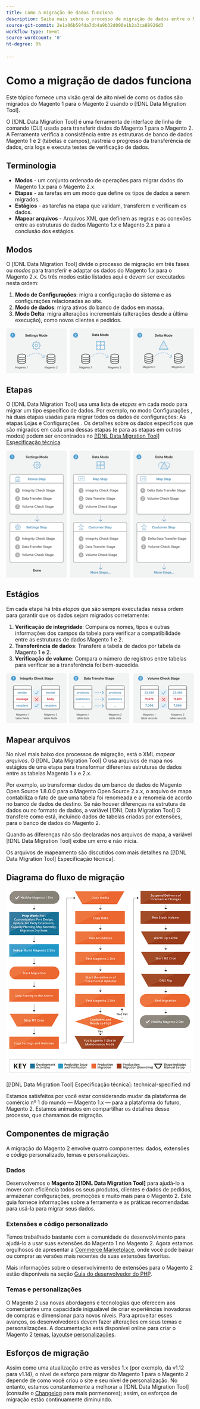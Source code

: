 ```yaml
---
title: Como a migração de dados funciona
description: Saiba mais sobre o processo de migração de dados entre o Magento 1 e o Magento 2, incluindo terminologia, diagramas de fluxo de trabalho e etapas.
source-git-commit: 2e1a06b59fda7db4a9b32d000e1b2a3ca88926d3
workflow-type: tm+mt
source-wordcount: '0'
ht-degree: 0%

---
```



# Como a migração de dados funciona

Este tópico fornece uma visão geral de alto nível de como os dados são migrados do Magento 1 para o Magento 2 usando o [!DNL Data Migration Tool].

O [!DNL Data Migration Tool] é uma ferramenta de interface de linha de comando (CLI) usada para transferir dados do Magento 1 para o Magento 2. A Ferramenta verifica a consistência entre as estruturas de banco de dados Magento 1 e 2 (tabelas e campos), rastreia o progresso da transferência de dados, cria logs e executa testes de verificação de dados.

## Terminologia

* **Modos** - um conjunto ordenado de operações para migrar dados do Magento 1.x para o Magento 2.x.
* **Etapas** - as tarefas em um modo que define os tipos de dados a serem migrados.
* **Estágios** - as tarefas na etapa que validam, transferem e verificam os dados.
* **Mapear arquivos** - Arquivos XML que definem as regras e as conexões entre as estruturas de dados Magento 1.x e Magento 2.x para a conclusão dos estágios.

## Modos

O [!DNL Data Migration Tool] divide o processo de migração em três fases ou *modos* para transferir e adaptar os dados do Magento 1.x para o Magento 2.x. Os três modos estão listados aqui e devem ser executados nesta ordem:

1. **Modo de Configurações**: migra a configuração do sistema e as configurações relacionadas ao site.
1. **Modo de dados**: migra ativos do banco de dados em massa.
1. **Modo Delta**: migra alterações incrementais (alterações desde a última execução), como novos clientes e pedidos.

![Modos de migração](../../assets/data-migration/MigrationModes2.png)

## Etapas

O [!DNL Data Migration Tool] usa uma lista de *etapas* em cada modo para migrar um tipo específico de dados. Por exemplo, no modo Configurações , há duas etapas usadas para migrar todos os dados de configurações: As etapas Lojas e Configurações . Os detalhes sobre os dados específicos que são migrados em cada uma dessas etapas (e para as etapas em outros modos) podem ser encontrados no [[!DNL Data Migration Tool] Especificação técnica](technical-specification.md).

![Visão geral da migração](../../assets/data-migration/MigrationOverview2.png)

## Estágios

Em cada etapa há três *etapas* que são sempre executadas nessa ordem para garantir que os dados sejam migrados corretamente:

1. **Verificação de integridade**: Compara os nomes, tipos e outras informações dos campos da tabela para verificar a compatibilidade entre as estruturas de dados Magento 1 e 2.
1. **Transferência de dados**: Transfere a tabela de dados por tabela da Magento 1 e 2.
1. **Verificação de volume**: Compara o número de registros entre tabelas para verificar se a transferência foi bem-sucedida.

![Etapas de migração](../../assets/data-migration/MigrationSteps2.png)

## Mapear arquivos

No nível mais baixo dos processos de migração, está o XML *mapear arquivos*. O [!DNL Data Migration Tool] O usa arquivos de mapa nos estágios de uma etapa para transformar diferentes estruturas de dados entre as tabelas Magento 1.x e 2.x.

Por exemplo, ao transformar dados de um banco de dados do Magento Open Source 1.8.0.0 para o Magento Open Source 2.x.x, o arquivo de mapa contabiliza o fato de que uma tabela foi renomeada e a renomeia de acordo no banco de dados de destino. Se não houver diferenças na estrutura de dados ou no formato de dados, a variável [!DNL Data Migration Tool] O transfere como está, incluindo dados de tabelas criadas por extensões, para o banco de dados do Magento 2.

Quando as diferenças não são declaradas nos arquivos de mapa, a variável [!DNL Data Migration Tool] exibe um erro e não inicia.

Os arquivos de mapeamento são discutidos com mais detalhes na [[!DNL Data Migration Tool] Especificação técnica].

## Diagrama do fluxo de migração

![Fluxo de migração](../../assets/data-migration/migration_flow.png)

[[!DNL Data Migration Tool] Especificação técnica]: technical-specified.md

Estamos satisfeitos por você estar considerando mudar da plataforma de comércio nº 1 do mundo — Magento 1.x — para a plataforma do futuro, Magento 2. Estamos animados em compartilhar os detalhes desse processo, que chamamos de migração.

## Componentes de migração

A migração do Magento 2 envolve quatro componentes: dados, extensões e código personalizado, temas e personalizações.

### Dados

Desenvolvemos o **Magento 2[!DNL Data Migration Tool]** para ajudá-lo a mover com eficiência todos os seus produtos, clientes e dados de pedidos, armazenar configurações, promoções e muito mais para o Magento 2. Este guia fornece informações sobre a ferramenta e as práticas recomendadas para usá-la para migrar seus dados.

### Extensões e código personalizado

Temos trabalhado bastante com a comunidade de desenvolvimento para ajudá-lo a usar suas extensões do Magento 1 no Magento 2. Agora estamos orgulhosos de apresentar a [Commerce Marketplace](https://marketplace.magento.com/), onde você pode baixar ou comprar as versões mais recentes de suas extensões favoritas.

Mais informações sobre o desenvolvimento de extensões para o Magento 2 estão disponíveis na seção [Guia do desenvolvedor do PHP](https://developer.adobe.com/commerce/php/development/).

### Temas e personalizações

O Magento 2 usa novas abordagens e tecnologias que oferecem aos comerciantes uma capacidade inigualável de criar experiências inovadoras de compras e dimensionar para novos níveis. Para aproveitar esses avanços, os desenvolvedores devem fazer alterações em seus temas e personalizações. A documentação está disponível online para criar o Magento 2 [temas](https://developer.adobe.com/commerce/frontend-core/guide/themes/), [layouts](https://developer.adobe.com/commerce/frontend-core/guide/layouts/)e [personalizações](https://developer.adobe.com/commerce/frontend-core/guide/layouts/xml-manage/).

## Esforços de migração

Assim como uma atualização entre as versões 1.x (por exemplo, da v1.12 para v1.14), o nível de esforço para migrar do Magento 1 para o Magento 2 depende de como você criou o site e seu nível de personalização.
No entanto, estamos constantemente a melhorar a [!DNL Data Migration Tool] (consulte o [Changelog](https://github.com/magento/data-migration-tool/blob/2.3/CHANGELOG.md) para mais pormenores); assim, os esforços de migração estão continuamente diminuindo.
